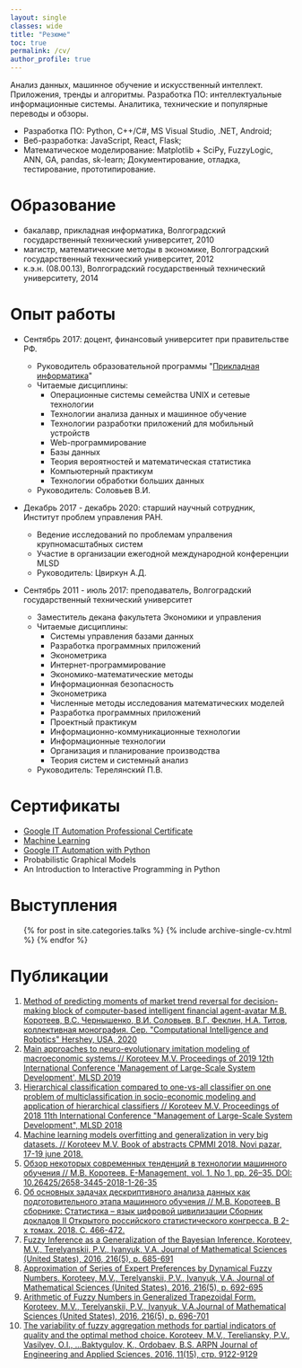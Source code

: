 ```yaml
---
layout: single
classes: wide
title: "Резюме"
toc: true
permalink: /cv/
author_profile: true 
---
```


Анализ данных, машинное обучение и искусственный интеллект. Приложения, тренды и алгоритмы.
Разработка ПО: интеллектуальные информационные системы.
Аналитика, технические и популярные переводы и обзоры.

- Разработка ПО: Python, C++/C#, MS Visual Studio, .NET, Android;
- Веб-разработка: JavaScript, React, Flask;
- Математическое моделирование: Matplotlib + SciPy, FuzzyLogic, ANN, GA, pandas, sk-learn;
Документирование, отладка, тестирование, прототипирование.

Образование
======
* бакалавр, прикладная информатика, Волгоградский государственный технический университет, 2010
* магистр, математические методы в экономике, Волгоградский государственный технический университет, 2012
* к.э.н. (08.00.13), Волгоградский государственный технический университетy, 2014

Опыт работы
======
* Сентябрь 2017: доцент, финансовый университет при правительстве РФ.
  * Руководитель образовательной программы "[Прикладная информатика](http://www.fa.ru/org/dep/findata/Pages/applied-computer-science.aspx)"
  * Читаемые дисциплины:
    - Операционные системы семейства UNIX и сетевые технологии
    - Технологии анализа данных и машинное обучение
    - Технологии разработки приложений для мобильный устройств
    - Web-программирование
    - Базы данных
    - Теория вероятностей и математическая статистика
    - Компьютерный практикум
    - Технологии обработки больших данных
  * Руководитель: Соловьев В.И.

* Декабрь 2017 - декабрь 2020: старший научный сотрудник, Институт проблем управления РАН.
  * Ведение исследований по проблемам упралвения крупномасштабных систем
  * Участие в организации ежегодной международной конференции MLSD
  * Руководитель: Цвиркун А.Д.

* Сентябрь 2011 - июль 2017: преподаватель, Волгоградский государственный технический университет
  * Заместитель декана факультета Экономики и управления
  * Читаемые дисциплины:
    - Системы управления базами данных
    - Разработка программных приложений
    - Эконометрика
    - Интернет-программирование
    - Экономико-математические методы
    - Информационная безопасность
    - Эконометрика
    - Численные методы исследования математических моделей
    - Разработка программных приложений
    - Проектный практикум
    - Информационно-коммуникационные технологии
    - Информационные технологии
    - Организация и планирование производства
    - Теория систем и системный анализ
  * Руководитель: Терелянский П.В.
  
Сертификаты
======
* [Google IT Automation Professional Certificate](https://www.youracclaim.com/badges/ee9779a7-6bd1-46d9-907f-f291b37d26f2?source=linked_in_profile)
* [Machine Learning](https://www.coursera.org/account/accomplishments/certificate/BGSL4ETU4DQQ)
* [Google IT Automation with Python](https://www.coursera.org/account/accomplishments/specialization/certificate/MB6ZUGHP3SN6)
* Probabilistic Graphical Models
* An Introduction to Interactive Programming in Python

Выступления
======
  <ul>{% for post in site.categories.talks %}
    {% include archive-single-cv.html %}
  {% endfor %}</ul>

Публикации
======
<!-- 
<ul>{% for post in site.publications %}
    {% include archive-single-cv.html %}
  {% endfor %}</ul> -->


<ol>

<li> <a href="https://www.igi-global.com/chapter/a-method-of-predicting-moments-of-market-trend-reversal-for-decision-making-block-of-computer-based-intelligent-financial-agent-avatar/244784">Method of predicting moments of market trend reversal for decision-making block of computer-based intelligent financial agent-avatar М.В. Коротеев, В.С. Чернышенко, В.И. Соловьев, В.Г. Феклин, Н.А. Титов, коллективная монография. Сер. "Computational Intelligence and Robotics" Hershey, USA, 2020 </a>

<li> <a href="https://ieeexplore.ieee.org/document/8911108">Main approaches to neuro-evolutionary imitation modeling of macroeconomic systems.// Koroteev M.V. Proceedings of 2019 12th International Conference 'Management of Large-Scale System Development', MLSD 2019 </a>

<li> <a href="https://ieeexplore.ieee.org/document/8551784">Hierarchical classification compared to one-vs-all classifier on one problem of multiclassification in socio-economic modeling and application of hierarchical classifiers // Koroteev M.V. Proceedings of 2018 11th International Conference "Management of Large-Scale System Development", MLSD 2018 </a>

<li> <a href="http://www.dunp.np.ac.rs/wp-content/uploads/2018/11/Vol10-2-3.pdf">Machine learning models overfitting and generalization in very big datasets. // Koroteev M.V. Book of abstracts CPMMI 2018. Novi pazar, 17-19 june 2018. </a>

<li> <a href="https://www.elibrary.ru/download/elibrary_36767045_98949105.html">Обзор некоторых современных тенденций в технологии машинного обучения // М.В. Коротеев. E-Management, vol. 1, No 1, рp. 26–35. DOI: 10.26425/2658-3445-2018-1-26-35</a>

<li> <a href="https://www.elibrary.ru/download/elibrary_37418333_24156930.pdf">Об основных задачах дескриптивного анализа данных как подготовительного этапа машинного обучения // М.В. Коротеев. В сборнике: Статистика – язык цифровой цивилизации Сборник докладов II Открытого российского статистического конгресса. В 2-х томах. 2018. С. 466-472.</a>

<li> <a href="https://link.springer.com/article/10.1007/s10958-016-2929-4">
  Fuzzy Inference as a Generalization of the Bayesian Inference. Koroteev, M.V., Terelyanskii, P.V., Ivanyuk, V.A. Journal of Mathematical Sciences (United States), 2016, 216(5), p. 685-691
</a>

<li> <a href="https://link.springer.com/article/10.1007/s10958-016-2930-y">
  Approximation of Series of Expert Preferences by Dynamical Fuzzy Numbers. Koroteev, M.V., Terelyanskii, P.V., Ivanyuk, V.A. Journal of Mathematical Sciences (United States), 2016, 216(5), p. 692-695
</a>

<li> <a href="https://link.springer.com/article/10.1007%2Fs10958-016-2931-x">
  Arithmetic of Fuzzy Numbers in Generalized Trapezoidal Form. Koroteev, M.V., Terelyanskii, P.V., Ivanyuk, V.A.Journal of Mathematical Sciences (United States), 2016, 216(5), p. 696-701
</a>

<li> <a href="http://www.arpnjournals.org/jeas/research_papers/rp_2016/jeas_0816_4734.pdf">
  The variability of fuzzy aggregation methods for partial indicators of quality and the optimal method choice. Koroteev, M.V., Tereliansky, P.V., Vasilyev, O.I., ...Baktygulov, K., Ordobaev, B.S. ARPN Journal of Engineering and Applied Sciences, 2016, 11(15), стр. 9122-9129
</a></li>

</ol>
